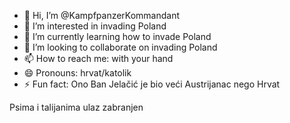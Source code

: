 - 👋 Hi, I’m @KampfpanzerKommandant
- 👀 I’m interested in invading Poland
- 🌱 I’m currently learning how to invade Poland
- 💞️ I’m looking to collaborate on invading Poland
- 📫 How to reach me: with your hand
- 😄 Pronouns: hrvat/katolik
- ⚡ Fun fact: Ono Ban Jelačić je bio veći Austrijanac nego Hrvat

Psima i talijanima ulaz zabranjen

